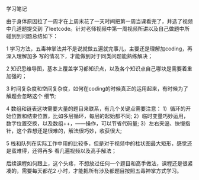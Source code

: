 学习笔记

由于身体原因拉了一周才在上周末花了一天时间把第一周当课看完了，并选了视频中几道题提交到
了leetcode。针对老师视频中第一周视频所讲以及自己做题中所碰到到问题总结如下：

1 学习方法，五毒神掌法并不是说就做五遍就完事儿，主要还是理解加coding，再深入理解加多
写的情况下，才能做到对于同类问题能熟练解决；

2 知识思维导图，基本上覆盖学习都知识点，以及各个知识点自己哪块是需要着重加强的；

3 时间复杂度和空间复杂度，如何在coding的时候真正的运用起来，有时候为了解题会忽略这个
细节;

4 数组和链表这块需要大量的题目来联系，有几个关键点需要注意：
    1）循环的开始位置和结束位置，比如多层循环，每层的起始都不同;
    2）临时变量巧妙运用，数字位置交换，以及数组++，——操作，可以节省代码量;
    3）左右夹逼、快慢指针，这个靠想还是很难的，解法很巧妙，收获很大;
    
5 栈和队列在实际工作中用的比较多，但是对于视频中的柱状图最大矩形，感觉还是蛮难得，还得再多
看几遍视频以及高手解法；

后续课程如何跟上，这个头疼，不想放过任何一个题目和高手做法，课程还是很紧凑的，需要每天都花2
小时，才能把所有涉及都题目按照五毒神掌方式学习。

